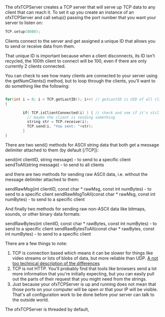 The ofxTCPServer creates a TCP server that will serve up TCP data to any client that can reach it. To set it up you create an instance of an ofxTCPServer and call setup() passing the port number that you want your server to listen on:

```cpp
TCP.setup(8080);
```

Clients connect to the server and get assigned a unique ID that allows you to send or receive data from them.

That unique ID is important because when a client disconnects, its ID isn't recycled, the 100th client to connect will be 100, even if there are only currently 2 clients connected.

You can check to see how many clients are connected to your server using the getNumClients() method, but to loop through the clients, you'll want to do something like the following:

```cpp

for(int i = 0; i < TCP.getLastID(); i++) // getLastID is UID of all clients
{

		if( TCP.isClientConnected(i) ) { // check and see if it's still around
		  // maybe the client is sending something
		  string str = TCP.receive(i);
		  TCP.send(i, "You sent: "+str);
		}
}
```

There are two send() methods for ASCII string data that both get a message delimiter attached to them (by default [/TCP]):

send(int clientID, string message) - to send to a specific client
sendToAll(string message) - to send to all clients

and there are two methods for sending raw ASCII data, i.e. without the message delimiter attached to them:

sendRawMsg(int clientID, const char * rawMsg, const int numBytes) - to send to a specific client
sendRawMsgToAll(const char * rawMsg, const int numBytes) - to send to a specific client

And finally two methods for sending raw non-ASCII data like bitmaps, sounds, or other binary data formats:

sendRawBytes(int clientID, const char * rawBytes, const int numBytes) - to send to a specific client
sendRawBytesToAll(const char * rawBytes, const int numBytes) - to send to a specific client

There are a few things to note: 
1) TCP is connection based which means it can be slower for things like video streams or lots of blobs of data, but more reliable than UDP. [A not too technical description of the differences](http://www.diffen.com/difference/TCP_vs_UDP)
2) TCP is not HTTP. You'll probably find that tools like browsers send a lot more information that you're initially expecting, but you can easily pull out the parts of their request that you might need from the strings.
3) Just because your ofxTCPServer is up and running does not mean that those ports on your computer will be open or that your IP will be visible. That's all configuration work to be done before your server can talk to the outside world.

The ofxTCPServer is threaded by default, 
